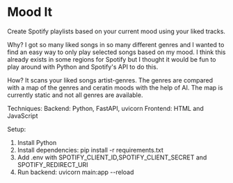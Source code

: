 # Mood It

Create Spotify playlists based on your current mood using your liked tracks.

Why?
I got so many liked songs in so many different genres and I wanted to find an easy way to only play selected songs based on my mood.
I think this already exists in some regions for Spotify but I thought it would be fun to play around with Python and Spotify's API to do this.

How?
It scans your liked songs artist-genres. The genres are compared with a map of the genres and ceratin moods with the help of AI. The map is currently static and not all genres are available.

Techniques:
Backend: Python, FastAPI, uvicorn
Frontend: HTML and JavaScript

Setup:
1. Install Python
2. Install dependencies: pip install -r requirements.txt
3. Add .env with SPOTIFY_CLIENT_ID,SPOTIFY_CLIENT_SECRET and SPOTIFY_REDIRECT_URI
4. Run backend: uvicorn main:app --reload
